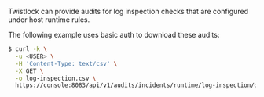 Twistlock can provide audits for log inspection checks that are configured under host runtime rules.

The following example uses basic auth to download these audits:

```bash
$ curl -k \
  -u <USER> \
  -H 'Content-Type: text/csv' \
  -X GET \
  -o log-inspection.csv \
  https://console:8083/api/v1/audits/incidents/runtime/log-inspection/download
```


